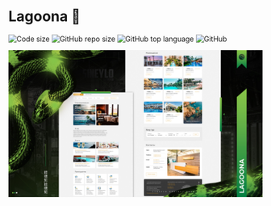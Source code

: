 # Lagoona 📖

![Code size](https://img.shields.io/github/languages/code-size/SineYlo/lagoona?color=6CBA41&style=for-the-badge) ![GitHub repo size](https://img.shields.io/github/repo-size/SineYlo/lagoona?color=6CBA41&style=for-the-badge) ![GitHub top language](https://img.shields.io/github/languages/top/SineYlo/lagoona?color=6CBA41&style=for-the-badge) ![GitHub](https://img.shields.io/github/license/SineYlo/lagoona?color=6CBA41&style=for-the-badge)

![Lagoona](/preview.jpg)
